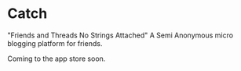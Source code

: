Catch
=====
"Friends and Threads No Strings Attached"
A Semi Anonymous micro blogging platform for friends.

Coming to the app store soon.
